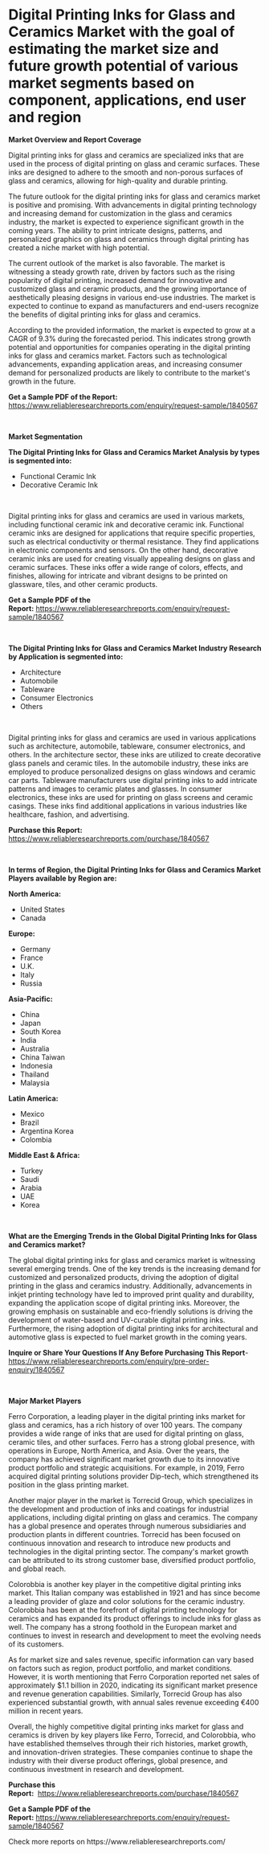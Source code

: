 <p><h1>Digital Printing Inks for Glass and Ceramics Market with the goal of estimating the market size and future growth potential of various market segments based on component, applications, end user and region</h1></p><p><strong>Market Overview and Report Coverage</strong></p>
<p><p>Digital printing inks for glass and ceramics are specialized inks that are used in the process of digital printing on glass and ceramic surfaces. These inks are designed to adhere to the smooth and non-porous surfaces of glass and ceramics, allowing for high-quality and durable printing.</p><p>The future outlook for the digital printing inks for glass and ceramics market is positive and promising. With advancements in digital printing technology and increasing demand for customization in the glass and ceramics industry, the market is expected to experience significant growth in the coming years. The ability to print intricate designs, patterns, and personalized graphics on glass and ceramics through digital printing has created a niche market with high potential.</p><p>The current outlook of the market is also favorable. The market is witnessing a steady growth rate, driven by factors such as the rising popularity of digital printing, increased demand for innovative and customized glass and ceramic products, and the growing importance of aesthetically pleasing designs in various end-use industries. The market is expected to continue to expand as manufacturers and end-users recognize the benefits of digital printing inks for glass and ceramics.</p><p>According to the provided information, the market is expected to grow at a CAGR of 9.3% during the forecasted period. This indicates strong growth potential and opportunities for companies operating in the digital printing inks for glass and ceramics market. Factors such as technological advancements, expanding application areas, and increasing consumer demand for personalized products are likely to contribute to the market's growth in the future.</p></p>
<p><strong>Get a Sample PDF of the Report:</strong> <a href="https://www.reliableresearchreports.com/enquiry/request-sample/1840567">https://www.reliableresearchreports.com/enquiry/request-sample/1840567</a></p>
<p>&nbsp;</p>
<p><strong>Market Segmentation</strong></p>
<p><strong>The Digital Printing Inks for Glass and Ceramics Market Analysis by types is segmented into:</strong></p>
<p><ul><li>Functional Ceramic Ink</li><li>Decorative Ceramic Ink</li></ul></p>
<p>&nbsp;</p>
<p><p>Digital printing inks for glass and ceramics are used in various markets, including functional ceramic ink and decorative ceramic ink. Functional ceramic inks are designed for applications that require specific properties, such as electrical conductivity or thermal resistance. They find applications in electronic components and sensors. On the other hand, decorative ceramic inks are used for creating visually appealing designs on glass and ceramic surfaces. These inks offer a wide range of colors, effects, and finishes, allowing for intricate and vibrant designs to be printed on glassware, tiles, and other ceramic products.</p></p>
<p><strong>Get a Sample PDF of the Report:</strong>&nbsp;<a href="https://www.reliableresearchreports.com/enquiry/request-sample/1840567">https://www.reliableresearchreports.com/enquiry/request-sample/1840567</a></p>
<p>&nbsp;</p>
<p><strong>The Digital Printing Inks for Glass and Ceramics Market Industry Research by Application is segmented into:</strong></p>
<p><ul><li>Architecture</li><li>Automobile</li><li>Tableware</li><li>Consumer Electronics</li><li>Others</li></ul></p>
<p>&nbsp;</p>
<p><p>Digital printing inks for glass and ceramics are used in various applications such as architecture, automobile, tableware, consumer electronics, and others. In the architecture sector, these inks are utilized to create decorative glass panels and ceramic tiles. In the automobile industry, these inks are employed to produce personalized designs on glass windows and ceramic car parts. Tableware manufacturers use digital printing inks to add intricate patterns and images to ceramic plates and glasses. In consumer electronics, these inks are used for printing on glass screens and ceramic casings. These inks find additional applications in various industries like healthcare, fashion, and advertising.</p></p>
<p><strong>Purchase this Report:</strong>&nbsp; <a href="https://www.reliableresearchreports.com/purchase/1840567">https://www.reliableresearchreports.com/purchase/1840567</a></p>
<p>&nbsp;</p>
<p><strong>In terms of Region, the Digital Printing Inks for Glass and Ceramics Market Players available by Region are:</strong></p>
<p>
    <p> <strong> North America: </strong>
        <ul>
            <li>United States</li>
            <li>Canada</li>
        </ul>
        </p> 
    <p> <strong> Europe: </strong>
        <ul>
            <li>Germany</li>
            <li>France</li>
            <li>U.K.</li>
            <li>Italy</li>
            <li>Russia</li>
        </ul>
        </p> 
    <p> <strong> Asia-Pacific: </strong>
        <ul>
            <li>China</li>
            <li>Japan</li>
            <li>South Korea</li>
            <li>India</li>
            <li>Australia</li>
            <li>China Taiwan</li>
            <li>Indonesia</li>
            <li>Thailand</li>
            <li>Malaysia</li>
        </ul>
        </p> 
    <p> <strong> Latin America: </strong>
        <ul>
            <li>Mexico</li>
            <li>Brazil</li>
            <li>Argentina Korea</li>
            <li>Colombia</li>
        </ul>
        </p> 
    <p> <strong> Middle East & Africa: </strong>
        <ul>
            <li>Turkey</li>
            <li>Saudi</li>
            <li>Arabia</li>
            <li>UAE</li>
            <li>Korea</li>
        </ul>
    </p>
    </p>
<p>&nbsp;</p>
<p><strong>What are the Emerging Trends in the Global Digital Printing Inks for Glass and Ceramics market?</strong></p>
<p><p>The global digital printing inks for glass and ceramics market is witnessing several emerging trends. One of the key trends is the increasing demand for customized and personalized products, driving the adoption of digital printing in the glass and ceramics industry. Additionally, advancements in inkjet printing technology have led to improved print quality and durability, expanding the application scope of digital printing inks. Moreover, the growing emphasis on sustainable and eco-friendly solutions is driving the development of water-based and UV-curable digital printing inks. Furthermore, the rising adoption of digital printing inks for architectural and automotive glass is expected to fuel market growth in the coming years.</p></p>
<p><strong>Inquire or Share Your Questions If Any Before Purchasing This Report</strong>- <a href="https://www.reliableresearchreports.com/enquiry/pre-order-enquiry/1840567">https://www.reliableresearchreports.com/enquiry/pre-order-enquiry/1840567</a></p>
<p>&nbsp;</p>
<p><strong>Major Market Players</strong></p>
<p><p>Ferro Corporation, a leading player in the digital printing inks market for glass and ceramics, has a rich history of over 100 years. The company provides a wide range of inks that are used for digital printing on glass, ceramic tiles, and other surfaces. Ferro has a strong global presence, with operations in Europe, North America, and Asia. Over the years, the company has achieved significant market growth due to its innovative product portfolio and strategic acquisitions. For example, in 2019, Ferro acquired digital printing solutions provider Dip-tech, which strengthened its position in the glass printing market.</p><p>Another major player in the market is Torrecid Group, which specializes in the development and production of inks and coatings for industrial applications, including digital printing on glass and ceramics. The company has a global presence and operates through numerous subsidiaries and production plants in different countries. Torrecid has been focused on continuous innovation and research to introduce new products and technologies in the digital printing sector. The company's market growth can be attributed to its strong customer base, diversified product portfolio, and global reach.</p><p>Colorobbia is another key player in the competitive digital printing inks market. This Italian company was established in 1921 and has since become a leading provider of glaze and color solutions for the ceramic industry. Colorobbia has been at the forefront of digital printing technology for ceramics and has expanded its product offerings to include inks for glass as well. The company has a strong foothold in the European market and continues to invest in research and development to meet the evolving needs of its customers.</p><p>As for market size and sales revenue, specific information can vary based on factors such as region, product portfolio, and market conditions. However, it is worth mentioning that Ferro Corporation reported net sales of approximately $1.1 billion in 2020, indicating its significant market presence and revenue generation capabilities. Similarly, Torrecid Group has also experienced substantial growth, with annual sales revenue exceeding €400 million in recent years.</p><p>Overall, the highly competitive digital printing inks market for glass and ceramics is driven by key players like Ferro, Torrecid, and Colorobbia, who have established themselves through their rich histories, market growth, and innovation-driven strategies. These companies continue to shape the industry with their diverse product offerings, global presence, and continuous investment in research and development.</p></p>
<p><strong>Purchase this Report:</strong>&nbsp;&nbsp;<a href="https://www.reliableresearchreports.com/purchase/1840567">https://www.reliableresearchreports.com/purchase/1840567</a></p>
<p></p>
<p><strong>Get a Sample PDF of the Report:</strong>&nbsp;<a href="https://www.reliableresearchreports.com/enquiry/request-sample/1840567">https://www.reliableresearchreports.com/enquiry/request-sample/1840567</a></p>
<p>Check more reports on https://www.reliableresearchreports.com/</p>